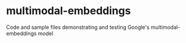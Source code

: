 # multimodal-embeddings
Code and sample files demonstrating and testing Google's multimodal-embeddings model
